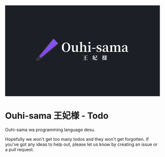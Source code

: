 ![](assets/banners/kanji.png)

# Ouhi-sama 王妃様 - Todo

Ouhi-sama wa programming language desu.

Hopefully we won't get too many todos and they won't get forgotten. If you've got any ideas to help out, please let us know by creating an issue or a pull request.